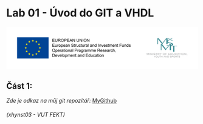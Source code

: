 # Lab 01 - Úvod do GIT a VHDL 



![Logo](logolink_eng.jpg)

## Část 1: 
*Zde je odkaz na můj git repozítář:* [MyGithub](https://github.com/Heretic2k20/Digital-Electronics-1)


###### (xhynst03 - VUT FEKT)
